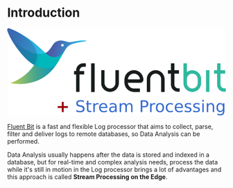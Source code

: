 # Introduction

![](../.gitbook/assets/stream_processor.png)

[Fluent Bit](https://fluentbit.io) is a fast and flexible Log processor that aims to collect, parse, filter and deliver logs to remote databases, so Data Analysis can be performed.

Data Analysis usually happens after the data is stored and indexed in a database, but for real-time and complex analysis needs, process the data while it's still in motion in the Log processor brings a lot of advantages and this approach is called **Stream Processing on the Edge**.

